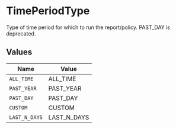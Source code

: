 # TimePeriodType

Type of time period for which to run the report/policy. PAST_DAY is deprecated.


## Values

| Name          | Value         |
| ------------- | ------------- |
| `ALL_TIME`    | ALL_TIME      |
| `PAST_YEAR`   | PAST_YEAR     |
| `PAST_DAY`    | PAST_DAY      |
| `CUSTOM`      | CUSTOM        |
| `LAST_N_DAYS` | LAST_N_DAYS   |